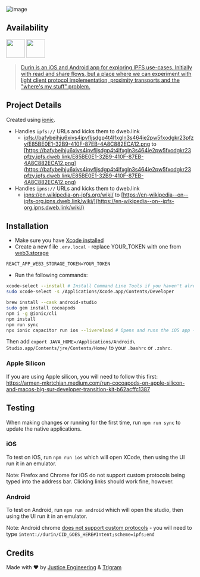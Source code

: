 ![image](https://user-images.githubusercontent.com/1844554/208213758-c967debb-2097-4967-9790-58545e73bd6f.png)

## Availability

[<img src="https://user-images.githubusercontent.com/1844554/208214016-4cdbe4e4-f7d6-4ad6-bfda-44d7d5e4ee6d.png" height="50">](https://apps.apple.com/us/app/durin/id1613391995)
[<img src="https://user-images.githubusercontent.com/1844554/208214017-ce2b9ed9-2f25-4d07-b6c6-5a7a41bc2dfe.png" height="50">](https://play.google.com/store/apps/details?id=ai.protocol.durin)

> [Durin is an iOS and Android app for exploring IPFS use-cases. Initially with read and share flows, but a place where we can experiment with light client protocol implementation, proximity transports and the "where's my stuff" problem.](https://twitter.com/dietrich/status/1540366578319081472)

## Project Details

Created using [ionic](https://ionicframework.com/docs/cli/commands/start).

- Handles `ipfs://` URLs and kicks them to dweb.link
  - [ipfs://bafybeihju6xivs4ipvfljsdgp4t4lfxgln3s464ie2pw5fxodgkr23pfzy/E85BE0E1-32B9-410F-87EB-4A8C882ECA12.png](ipfs://bafybeihju6xivs4ipvfljsdgp4t4lfxgln3s464ie2pw5fxodgkr23pfzy/E85BE0E1-32B9-410F-87EB-4A8C882ECA12.png) to [https://bafybeihju6xivs4ipvfljsdgp4t4lfxgln3s464ie2pw5fxodgkr23pfzy.ipfs.dweb.link/E85BE0E1-32B9-410F-87EB-4A8C882ECA12.png](https://bafybeihju6xivs4ipvfljsdgp4t4lfxgln3s464ie2pw5fxodgkr23pfzy.ipfs.dweb.link/E85BE0E1-32B9-410F-87EB-4A8C882ECA12.png)
- Handles `ipns://` URLs and kicks them to dweb.link
  - [ipns://en.wikipedia-on-ipfs.org/wiki/](ipns://en.wikipedia-on-ipfs.org/wiki/) to [https://en-wikipedia--on--ipfs-org.ipns.dweb.link/wiki/](https://en-wikipedia--on--ipfs-org.ipns.dweb.link/wiki/)

## Installation

- Make sure you have [Xcode installed](https://apps.apple.com/us/app/xcode/id497799835?mt=12)
- Create a new f ile `.env.local` - replace YOUR_TOKEN with one from [web3.storage](https://web3.storage)

```
REACT_APP_WEB3_STORAGE_TOKEN=YOUR_TOKEN
```

- Run the following commands:

```sh
xcode-select --install # Install Command Line Tools if you haven't already.
sudo xcode-select -s /Applications/Xcode.app/Contents/Developer

brew install --cask android-studio
sudo gem install cocoapods
npm i -g @ionic/cli
npm install
npm run sync
npx ionic capacitor run ios --livereload # Opens and runs the iOS app - you will pick which device to run it on. If you have a physical device plugged in, you can select that as well.
```

Then add `export JAVA_HOME=/Applications/Android\ Studio.app/Contents/jre/Contents/Home/` to your `.bashrc` or `.zshrc`.

### Apple Silicon

If you are using Apple silicon, you will need to follow this first: https://armen-mkrtchian.medium.com/run-cocoapods-on-apple-silicon-and-macos-big-sur-developer-transition-kit-b62acffc1387

## Testing

When making changes or running for the first time, run `npm run sync` to update the native applications.

### iOS

To test on iOS, run `npm run ios` which will open XCode, then using the UI run it in an emulator.

Note: Firefox and Chrome for iOS do not support custom protocols being typed into the address bar. Clicking links should work fine, however.

### Android

To test on Android, run `npm run android` which will open the studio, then using the UI run it in an emulator.

Note: Android chrome [does not support custom protocols](https://developer.chrome.com/docs/multidevice/android/intents/) - you will need to type `intent://durin/CID_GOES_HERE#Intent;scheme=ipfs;end`

## Credits

Made with :heart: by [Justice Engineering](https://justice.engineering) & [Trigram](https://www.trigram.co/)
